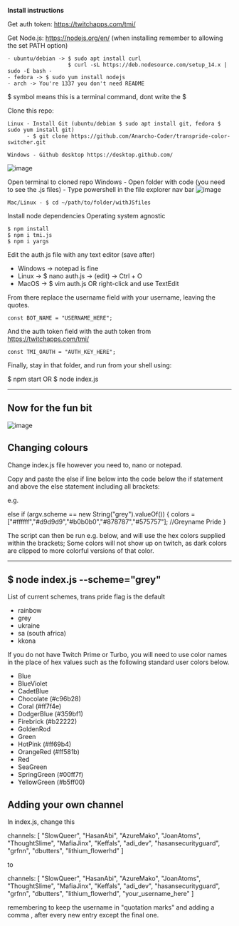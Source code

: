 
**Install instructions**

Get auth token: https://twitchapps.com/tmi/

Get Node.js: https://nodejs.org/en/ (when installing remember to allowing the set PATH option)
    
    - ubuntu/debian -> $ sudo apt install curl
                       $ curl -sL https://deb.nodesource.com/setup_14.x | sudo -E bash -
    - fedora -> $ sudo yum install nodejs
    - arch -> You're 1337 you don't need README
       
$ symbol means this is a terminal command, dont write the $

Clone this repo:

    Linux - Install Git (ubuntu/debian $ sudo apt install git, fedora $ sudo yum install git)
          - $ git clone https://github.com/Anarcho-Coder/transpride-color-switcher.git
          
    Windows - Github desktop https://desktop.github.com/
    
![image](https://user-images.githubusercontent.com/103317937/162592385-cf7e5800-2842-4b1c-8e97-4dba81e2b116.png)

    
Open terminal to cloned repo
    Windows - Open folder with code (you need to see the .js files)
            - Type powershell in the file explorer nav bar
    ![image](https://user-images.githubusercontent.com/103317937/162575046-dba5d9e5-fcc3-413e-a569-153ed7872699.png)
    
    Mac/Linux - $ cd ~/path/to/folder/withJSfiles
    
Install node dependencies
    Operating system agnostic
    
    $ npm install
    $ npm i tmi.js
    $ npm i yargs
    
 
 Edit the auth.js file with any text editor (save after)
   - Windows -> notepad is fine
   - Linux -> $ nano auth.js -> (edit) -> Ctrl + O
   - MacOS -> $ vim auth.js OR right-click and use TextEdit
    


From there replace the username field with your username, leaving the quotes.
    
    const BOT_NAME = "USERNAME_HERE"; 
    
    
And the auth token field with the auth token from https://twitchapps.com/tmi/
    
    const TMI_OAUTH = "AUTH_KEY_HERE"; 
    
   
Finally, stay in that folder, and run from your shell using:
   
   $ npm start
OR
   $ node index.js

--------------------
Now for the fun bit
--------------------
![image](https://user-images.githubusercontent.com/103317937/162575415-53d3dac3-5494-4248-b4f8-05fa02ae3120.png)

Changing colours
---------------------------------------------------------------
Change index.js file however you need to, nano or notepad.

Copy and paste the else if line below into the code below the if statement and above the else statement including all brackets:

e.g.

else if (argv.scheme == new String("grey").valueOf()) {
                colors = ["#ffffff","#d9d9d9","#b0b0b0","#878787","#575757"]; //Greyname Pride
}

The script can then be run e.g. below, and will use the hex colors supplied within the brackets; 
Some colors will not show up on twitch, as dark colors are clipped to more colorful versions of that color. 

---------------------------------------
$ node index.js --scheme="grey" 
---------------------------------------
List of current schemes, trans pride flag is the default
- rainbow
- grey
- ukraine
- sa (south africa)
- kkona

If you do not have Twitch Prime or Turbo, you will need to use color names in the place of hex values such as the following standard user colors below.

- Blue
- BlueViolet
- CadetBlue
- Chocolate (#c96b28)
- Coral (#ff7f4e)
- DodgerBlue (#359bf1)
- Firebrick (#b22222)
- GoldenRod
- Green
- HotPink (#ff69b4)
- OrangeRed (#ff581b)
- Red
- SeaGreen
- SpringGreen (#00ff7f)
- YellowGreen (#b5ff00)

Adding your own channel
-----------------------------------------------------
In index.js, change this

channels: [
        "SlowQueer",
        "HasanAbi",
        "AzureMako",
        "JoanAtoms",
        "ThoughtSlime",
        "MafiaJinx",
        "Keffals",
        "adi_dev",
        "hasansecurityguard",
        "grfnn",
        "dbutters",
        "lithium_flowerhd"
    ]
    
to 
   
channels: [
        "SlowQueer",
        "HasanAbi",
        "AzureMako",
        "JoanAtoms",
        "ThoughtSlime",
        "MafiaJinx",
        "Keffals",
        "adi_dev",
        "hasansecurityguard",
        "grfnn",
        "dbutters",
        "lithium_flowerhd",
        "your_username_here"
    ]
    
remembering to keep the username in "quotation marks" and adding a comma , after every new entry except the final one. 

